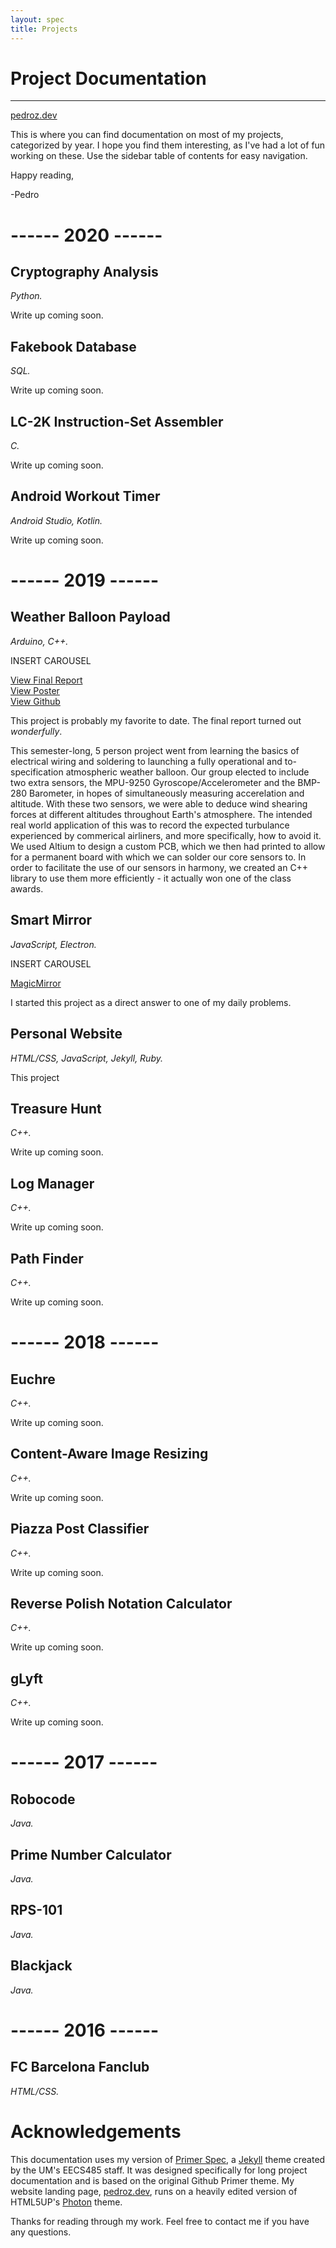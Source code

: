 ```yaml
---
layout: spec
title: Projects
---
```


Project Documentation
=======================

---

[pedroz.dev](index.html)

This is where you can find documentation on most of my projects, categorized by year. I hope you find them interesting, as I've had a lot of fun working on these. Use the sidebar table of contents for easy navigation.

Happy reading,

-Pedro














------ 2020 ------
=======================

Cryptography Analysis
-----------------------
*Python.*

Write up coming soon.

Fakebook Database
-----------------------
*SQL.*

Write up coming soon.

LC-2K Instruction-Set Assembler
-----------------------
*C.*

Write up coming soon.

Android Workout Timer
-----------------------
*Android Studio, Kotlin.*

Write up coming soon.














------ 2019 ------
=======================

Weather Balloon Payload
-----------------------
*Arduino, C++.*

INSERT CAROUSEL

[View Final Report](/projects/weather_balloon/final_report.pdf)  
[View Poster](/projects/weather_balloon/team12_poster.pdf)  
[View Github](https://github.com/pedroz2/weather_balloon)

This project is probably my favorite to date. The final report turned out _wonderfully_.

This semester-long, 5 person project went from learning the basics of electrical wiring and soldering to launching a fully operational and to-specification atmospheric weather balloon. Our group elected to include two extra sensors, the MPU-9250 Gyroscope/Accelerometer and the BMP-280 Barometer, in hopes of simultaneously measuring accerelation and altitude. With these two sensors, we were able to deduce wind shearing forces at different altitudes throughout Earth's atmosphere. The intended real world application of this was to record the expected turbulance experienced by commerical airliners, and more specifically, how to avoid it. We used Altium to design a custom PCB, which we then had printed to allow for a permanent board with which we can solder our core sensors to. In order to facilitate the use of our sensors in harmony, we created an C++ library to use them more efficiently - it actually won one of the class awards. 



Smart Mirror
-----------------------
*JavaScript, Electron.*

INSERT CAROUSEL

[MagicMirror](https://magicmirror.builders/)

I started this project as a direct answer to one of my daily problems.



Personal Website
-----------------------
*HTML/CSS, JavaScript, Jekyll, Ruby.*

This project


Treasure Hunt
-----------------------
*C++.*

Write up coming soon.

Log Manager
-----------------------
*C++.*

Write up coming soon.

Path Finder
-----------------------
*C++.*

Write up coming soon.














------ 2018 ------
=======================

Euchre
-----------------------
*C++.*

Write up coming soon.

Content-Aware Image Resizing
-----------------------
*C++.*

Write up coming soon.

Piazza Post Classifier
-----------------------
*C++.*

Write up coming soon.

Reverse Polish Notation Calculator
-----------------------
*C++.*

Write up coming soon.

gLyft
-----------------------
*C++.*

Write up coming soon.





------ 2017 ------
=======================

Robocode
-----------------------
*Java.*

Prime Number Calculator
-----------------------
*Java.*

RPS-101
-----------------------
*Java.*

Blackjack
-----------------------
*Java.*

------ 2016 ------
=======================

FC Barcelona Fanclub
-----------------------
*HTML/CSS.*




Acknowledgements
=======================
This documentation uses my version of [Primer Spec](https://github.com/eecs485staff/primer-spec), a [Jekyll](https://github.com/jekyll/jekyll) theme created by the UM's EECS485 staff. It was designed specifically for long project documentation and is based on the original Github Primer theme. My website landing page, [pedroz.dev](https://pedroz.dev/), runs on a heavily edited version of HTML5UP's [Photon](https://html5up.net/photon) theme.

Thanks for reading through my work. Feel free to contact me if you have any questions.